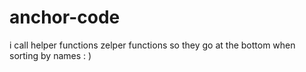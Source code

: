 # anchor-code

i call helper functions zelper functions so they go at the bottom when sorting by names : )
